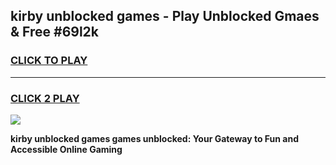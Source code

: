 
## kirby unblocked games - Play Unblocked Gmaes & Free #69l2k
<h3>
<a href="https://news.freeplayer.one?title=kirby_unblocked_games&ref=03M">CLICK TO PLAY</a></h3>
<hr>

<h3>
<a href="https://news.freeplayer.one?title=kirby_unblocked_games&ref=03M">CLICK 2 PLAY</a>
  
</h3>

<a href="https://news.freeplayer.one?title=kirby_unblocked_games&ref=03M"><img src="https://clearcache.store/games.png"></a>


**kirby unblocked games games unblocked: Your Gateway to Fun and Accessible Online Gaming**
